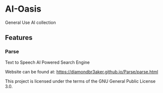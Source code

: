 # AI-Oasis
General Use AI collection

## Features

### Parse
Text to Speech AI Powered Search Engine


Website can be found at: https://diamondbr3aker.github.io/Parse/parse.html


This project is licensed under the terms of the GNU General Public License 3.0.
